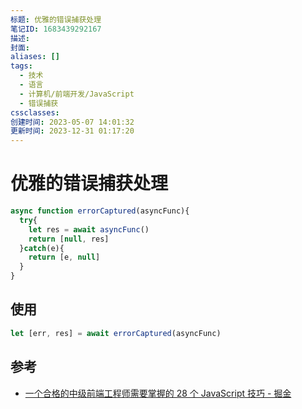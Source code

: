 ```yaml
---
标题: 优雅的错误捕获处理
笔记ID: 1683439292167
描述: 
封面: 
aliases: []
tags:
  - 技术
  - 语言
  - 计算机/前端开发/JavaScript
  - 错误捕获
cssclasses: 
创建时间: 2023-05-07 14:01:32
更新时间: 2023-12-31 01:17:20
---
```


# 优雅的错误捕获处理

```javascript
async function errorCaptured(asyncFunc){
  try{
    let res = await asyncFunc()
    return [null, res]
  }catch(e){
    return [e, null]
  }
}
```

## 使用

```javascript
let [err, res] = await errorCaptured(asyncFunc)
```

## 参考

- [一个合格的中级前端工程师需要掌握的 28 个 JavaScript 技巧 - 掘金](https://juejin.cn/post/6844903856489365518#heading-27)
